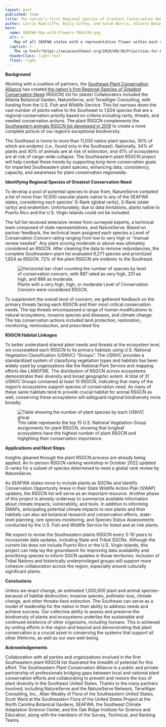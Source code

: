```yaml
---
layout: post
published: true
title: The nation’s first Regional Species of Greatest Conservation Need list for plants
author: Carrie Radcliffe, Emily Coffey, and Sarah Norris, Atlanta Botanical Garden
hero:
  name: SEAFWA-Map-with-Flowers-768x539.png
  alt: >-
    Map of all SEAFWA states with a representative flower within each state's lines.
  caption: >-
    The <a href="https://secassoutheast.org/2019/09/30/Priorities-for-Conservation-in-Southeastern-States.html">plant RSGCN list</a> identifies Southeast native plants of shared conservation importance.
  headerClass: light-text
  float: right
---
```

**Background**  

Working with a coalition of partners, the [Southeast Plant Conservation Alliance](https://www.se-pca.org/) has created [the nation's first Regional Species of Greatest Conservation Need](https://www.se-pca.org/southeastern-plants-rsgcn/) (RSGCN) list for plants! Collaborators included the Atlanta Botanical Garden, NatureServe, and Terwilliger Consulting, with funding from the U.S. Fish and Wildlife Service. This list narrows down the vast number of plants native to the Southeast to 1,824 species that are a regional conservation priority based on criteria including rarity, threats, and needed conservation actions. The plant RSGCN complements the [Southeastern animals RSGCN list developed in 2019](https://secassoutheast.org/2019/09/30/Priorities-for-Conservation-in-Southeastern-States.html) to create a more complete picture of our region’s exceptional biodiversity.<!--more-->

The Southeast is home to more than 11,000 native plant species, 30% of which are endemic (i.e., found only in the Southeast). Nationally, 34% of plants and 40% of animals are at risk of extinction, and 41% of ecosystems are at risk of range-wide collapse. The Southeastern plant RSGCN project will help combat these trends by supporting long-term conservation goals for imperiled Southeastern plant species, enhancing data, consistency, capacity, and awareness for plant conservation regionwide. 

**Identifying Regional Species of Greatest Conservation Need**  

To develop a pool of potential species to draw from, NatureServe compiled a list of more than 10,000 vascular plants native to any of the SEAFWA states, considering each species’ G-Rank (global rarity), S-Rank (state rarity) and endemism. Unfortunately, due to data limitations, plants native to Puerto Rico and the U.S. Virgin Islands could not be included. 

The full list received extensive review from surveyed experts, a technical team composed of state representatives, and NatureServe. Based on partner feedback, the technical team assigned each species a Level of Conservation Concern rating ranging from low to very high or “manual review needed”. Any plant scoring moderate or above was ultimately considered an RSGCN. After cleaning the data to remove redundancies, the complete Southeastern plant list evaluated 9,271 species and prioritized 1,824 as RSGCN. 72% of the plant RSGCN are endemic to the Southeast.

<figure>
  <img src="http://secassoutheast.org/images/PlantRSGCNchart.png" alt="Horizontal bar chart counting the number of species by level of conservation concern, with 697 rated as very high, 251 as high, and 886 as moderate."/>
  <figcaption>Plants with a very high, high, or moderate Level of Conservation Concern were considered RSGCN.</figcaption>
</figure>  

To supplement the overall level of concern, we gathered feedback on the primary threats facing each RSGCN and their most critical conservation needs. The top threats encompassed a range of human modifications to natural ecosystems, invasive species and diseases, and climate change. The top conservation actions included land protection, restoration, monitoring, reintroduction, and prescribed fire.

**RSGCN Habitat Linkages**  

To better understand shared plant needs and threats at the ecosystem level, we crosswalked each RSGCN to its primary habitats using U.S. National Vegetation Classification (USNVC) “Groups”. The USNVC provides a standardized system of classifying vegetation types and habitats has been widely used by organizations like the National Park Service and mapping efforts like LANDFIRE. The distribution of RSGCN across ecosystems demonstrates their diversity and broad geographic extent. A total of 31 USNVC Groups contained at least 10 RSGCN, indicating that many of the region’s ecosystems support species of conservation need. As many of these same habitats tend to provide crucial habitat for animal RSGCN as well, conserving these ecosystems will safeguard regional biodiversity more broadly.

<figure>
  <img src="http://secassoutheast.org/images/PlantRSGCNBlogTableSnip_sm.png" alt="Table showing the number of plant species by each USNVC group"/>
  <figcaption>This table represents the top 15 U.S. National Vegetation Group assignments for plant RSGCN, showing that longleaf ecosystems have the highest number of plant RSGCN and higlighting their conservation importance.</figcaption>
</figure>  

**Applications and Next Steps**  

Insights gleaned through the plant RSGCN process are already being applied. An in-person RSGCN ranking workshop in October 2022 updated G-ranks for a subset of species determined to need a global rank review by NatureServe.

As SEAFWA states move to include plants as SGCNs and identify Conservation Opportunity Areas in their State Wildlife Action Plan (SWAP) updates, the RSGCN list will serve as an important resource. Another phase of this project is already underway to summarize available information about climate impacts, vulnerability, and tools. In addition to informing SWAPs, anticipating potential climate impacts to rare plants and their habitats can also aid botanical research and conservation efforts, state-level planning, rare species monitoring, and Species Status Assessments conducted by the U.S. Fish and Wildlife Service for listed and at-risk plants.

We expect to revise the Southeastern plants RSGCN every 5-10 years to incorporate data updates, including State and Tribal SGCNs. Although the current list does not include Puerto Rico or the U.S. Virgin Islands, this project can help lay the groundwork for improving data availability and prioritizing species to inform SGCN updates in those territories. Inclusion of Tribal Nations and historically underprivileged groups will support more cohesive collaboration across the region, especially around culturally significant plants.

**Conclusions**  

Unless we enact change, an estimated 1,000,000 plant and animal species–because of habitat destruction, invasive species, pollinator loss, climate change, and other threats–face extinction. The Southeast can serve as a model of leadership for the nation in their ability to address needs and achieve success. Our collective ability to assess and preserve the biodiversity of plants and ecosystems underlies the sustainable and continued existence of other organisms, including humans. This is achieved by uniting efforts in the region and beyond and demonstrating that plant conservation is a crucial asset in conserving the systems that support all other lifeforms, as well as our own well-being. 

**Acknowledgements**  

Collaboration with all parties and organizations involved in the first Southeastern plant RSGCN list illustrated the breadth of potential for this effort. The Southeastern Plant Conservation Alliance is a public and private partnership of professionals bridging gaps between local and national plant conservation efforts and collaborating to prevent and restore the loss of plant diversity in the Southeast United States. Thanks to the many partners involved, including NatureServe and the NatureServe Network, Terwilliger Consulting, Inc., Allan Weakly of Flora of the Southeastern United States, Scott Ward at the Southeastern Flora of the United States Project at the North Carolina Botanical Gardens, SEAFWA, the Southeast Climate Adaptation Science Center, and the Oak Ridge Institute for Science and Education, along with the members of the Survey, Technical, and Ranking Teams.
